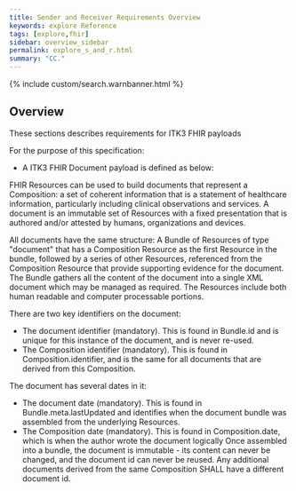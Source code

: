 ```yaml
---
title: Sender and Receiver Requirements Overview
keywords: explore Reference
tags: [explore,fhir]
sidebar: overview_sidebar
permalink: explore_s_and_r.html
summary: "CC."
---
```


{% include custom/search.warnbanner.html %}

## Overview ##

These sections describes requirements for ITK3 FHIR payloads

For the purpose of this specification: 

- A ITK3 FHIR Document payload is defined as below:

FHIR Resources can be used to build documents that represent a Composition: a set of coherent information that is a statement of healthcare information, particularly including clinical observations and services. A document is an immutable set of Resources with a fixed presentation that is authored and/or attested by humans, organizations and devices.

All documents have the same structure: A Bundle of Resources of type "document" that has a Composition Resource as the first Resource in the bundle, followed by a series of other Resources, referenced from the Composition Resource that provide supporting evidence for the document. The Bundle gathers all the content of the document into a single XML document which may be managed as required. The Resources include both human readable and computer processable portions.

There are two key identifiers on the document:

- The document identifier (mandatory). This is found in Bundle.id and is unique for this instance of the document, and is never re-used.
- The Composition identifier (mandatory). This is found in Composition.identifier, and is the same for all documents that are derived from this Composition.

The document has several dates in it:

- The document date (mandatory). This is found in Bundle.meta.lastUpdated and identifies when the document bundle was assembled from the underlying Resources.
- The Composition date (mandatory). This is found in Composition.date, which is when the author wrote the document logically
Once assembled into a bundle, the document is immutable - its content can never be changed, and the document id can never be reused. Any additional documents derived from the same Composition SHALL have a different document id.

 
  




